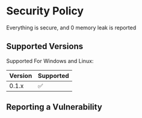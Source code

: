 # Security Policy
Everything is secure, and 0 memory leak is reported

## Supported Versions

Supported For Windows and Linux:

| Version | Supported          |
| ------- | ------------------ |
| 0.1.x   | :white_check_mark: |

## Reporting a Vulnerability

